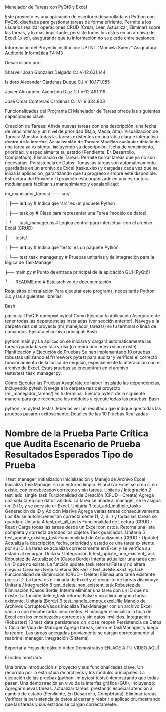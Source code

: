 Manejador de Tareas con PyQt6 y Excel

Este proyecto es una aplicación de escritorio desarrollada en Python con PyQt6, diseñada para gestionar tareas de forma eficiente. 
Permite a los usuarios realizar operaciones CRUD (Crear, Leer, Actualizar, Eliminar) sobre las tareas, y lo más importante, 
persiste todos los datos en un archivo de Excel (.xlsx), asegurando que tu información no se pierda entre sesiones.

Información del Proyecto
Institución: UPTNT "Manuela Sáenz"
Asignatura: Auditoría Informática T4-M3

Desarrollado por: 

Sharvell Joan Gonzalez Delgado C.I.V-12.631.144

Isidoro Alexander Cárdenas Duque C.I.V-10.171.055

Javier Alexander, Avendaño Diaz C.I.V-12.491.119

José Omar Contreras Cárdenas C.I.V- 9.334.803


Funcionalidades del Programa
El Manejador de Tareas ofrece las siguientes capacidades clave:

Creación de Tareas: Añade nuevas tareas con una descripción, una fecha de vencimiento y un nivel de prioridad (Baja, Media, Alta).
Visualización de Tareas: Muestra todas las tareas existentes en una tabla clara e interactiva dentro de la interfaz.
Actualización de Tareas: Modifica cualquier detalle de una tarea ya existente, incluyendo su descripción, fecha de vencimiento, prioridad, y especialmente su estado (Pendiente, En Desarrollo, Completada).
Eliminación de Tareas: Permite borrar tareas que ya no son necesarias.
Persistencia de Datos: Todas las tareas son automáticamente guardadas en un archivo de Excel (tasks.xlsx) y cargadas cada vez que se inicia la aplicación, garantizando que tu progreso siempre esté disponible.
Estructura del Proyecto
El proyecto está organizado en una estructura modular para facilitar su mantenimiento y escalabilidad:

mi_manejador_tareas/
├── src/

│   ├── __init__.py         # Indica que 'src' es un paquete Python

│   ├── task.py             # Clase para representar una Tarea (modelo de datos)

│   └── task_manager.py     # Lógica central para interactuar con el archivo Excel (CRUD)

├── tests/

│   ├── __init__.py         # Indica que 'tests' es un paquete Python

│   └── test_task_manager.py # Pruebas unitarias y de integración para la lógica de TaskManager

├── main.py                 # Punto de entrada principal de la aplicación GUI (PyQt6)

└── README.md               # Este archivo de documentación

Requisitos e Instalación
Para ejecutar este programa, necesitarás Python 3.x y las siguientes librerías:

Bash

pip install PyQt6 openpyxl pytest
Cómo Ejecutar la Aplicación
Asegúrate de tener todas las dependencias instaladas (ver sección anterior).
Navega a la carpeta raíz del proyecto (mi_manejador_tareas/) en tu terminal o línea de comandos.
Ejecuta el archivo principal:
Bash

python main.py
La aplicación se iniciará y cargará automáticamente las tareas guardadas en tasks.xlsx (o creará uno nuevo si no existe).
Planificación y Ejecución de Pruebas
Se han implementado 10 pruebas robustas utilizando el framework pytest para auditar y verificar el correcto funcionamiento de la lógica de negocio, especialmente la interacción con el archivo de Excel. Estas pruebas se encuentran en el archivo tests/test_task_manager.py.

Cómo Ejecutar las Pruebas
Asegúrate de haber instalado las dependencias, incluyendo pytest.
Navega a la carpeta raíz del proyecto (mi_manejador_tareas/) en tu terminal.
Ejecuta pytest de la siguiente manera para que reconozca los módulos y ejecute todas las pruebas:
Bash

python -m pytest tests/
Deberías ver un resultado que indique que todas las pruebas pasaron exitosamente.
Detalles de las 10 Pruebas Realizadas
#	Nombre de la Prueba	Parte Crítica que Audita	Escenario de Prueba	Resultados Esperados	Tipo de Prueba
1	test_manager_initialization	Inicialización y Manejo de Archivo Excel	Inicializa TaskManager en un entorno limpio.	El archivo Excel se crea si no existe, con encabezados correctos y sin tareas.	Unitaria / Integración
2	test_add_single_task	Funcionalidad de Creación (CRUD - Create)	Agrega una sola tarea con datos válidos.	La tarea se añade al manager, se le asigna un ID (1), y se persiste en Excel.	Unitaria
3	test_add_multiple_tasks	Generación de ID y Adición Masiva	Agrega varias tareas consecutivamente.	Los IDs se autoincrementan correctamente (1, 2, 3...) y todas las tareas se guardan.	Unitaria
4	test_get_all_tasks	Funcionalidad de Lectura (CRUD - Read)	Carga todas las tareas desde un Excel con datos.	Retorna una lista completa y correcta de todos los objetos Task guardados.	Unitaria
5	test_update_existing_task	Funcionalidad de Actualización (CRUD - Update)	Actualiza la descripción, fecha, prioridad y estado de una tarea existente por su ID.	La tarea se actualiza correctamente en Excel y se verifica su estado al recargar.	Unitaria / Integración
6	test_update_non_existent_task	Robustez de Actualización (Casos Borde)	Intenta actualizar una tarea con un ID que no existe.	La función update_task retorna False y no altera ninguna tarea existente.	Unitaria (Borde)
7	test_delete_existing_task	Funcionalidad de Eliminación (CRUD - Delete)	Elimina una tarea existente por su ID.	La tarea es eliminada de Excel y el recuento de tareas disminuye.	Unitaria / Integración
8	test_delete_non_existent_task	Robustez de Eliminación (Casos Borde)	Intenta eliminar una tarea con un ID que no existe.	La función delete_task retorna False y no altera ninguna tarea existente.	Unitaria (Borde)
9	test_handle_empty_excel_file	Manejo de Archivos Corruptos/Vacíos	Inicializa TaskManager con un archivo Excel vacío o con encabezados incorrectos.	El manager reinicializa la hoja de Excel con los encabezados correctos y sin datos inválidos.	Integración (Robustez)
10	test_data_persistence_on_close_reopen	Persistencia de Datos y Ciclo de Vida del Manager	Agrega tareas, cierra el TaskManager, y luego lo reabre.	Las tareas agregadas previamente se cargan correctamente al reabrir el manager.	Integración (Sistema)

Exportar a Hojas de cálculo
Video Demostrativo
ENLACE A TU VIDEO AQUÍ

El video mostrará:

Una breve introducción al proyecto y sus funcionalidades clave.
Un recorrido por la estructura de archivos y los módulos principales.
La ejecución de las pruebas (python -m pytest tests/) demostrando que todas pasan.
Una demostración en vivo de la interfaz gráfica (GUI), incluyendo:
Agregar nuevas tareas.
Actualizar tareas, prestando especial atención al cambio de estado (Pendiente, En Desarrollo, Completada).
Eliminar tareas.
Verificar la persistencia de datos al cerrar y reabrir la aplicación, mostrando que las tareas y sus estados se cargan correctamente.
